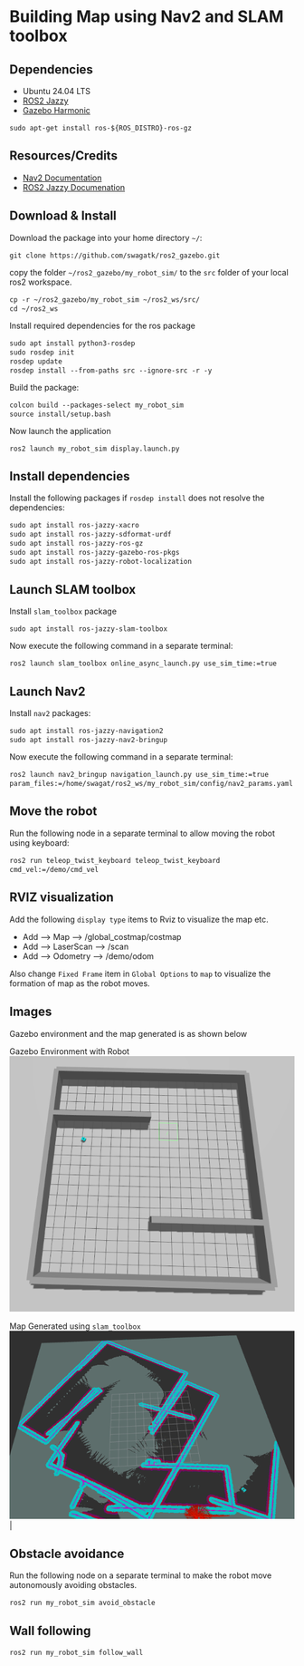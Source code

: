 # Building Map using Nav2 and SLAM toolbox

## Dependencies
- Ubuntu 24.04 LTS
- [ROS2 Jazzy](https://docs.ros.org/en/jazzy/Installation/Ubuntu-Install-Debs.html)
- [Gazebo Harmonic](https://gazebosim.org/docs/harmonic/ros_installation/)
```
sudo apt-get install ros-${ROS_DISTRO}-ros-gz
```

## Resources/Credits
- [Nav2 Documentation](https://docs.nav2.org/setup_guides/index.html)
- [ROS2 Jazzy Documenation](https://docs.ros.org/en/jazzy/Tutorials.html)

## Download & Install
Download the package into your home directory `~/`:
```
git clone https://github.com/swagatk/ros2_gazebo.git
```

copy the folder `~/ros2_gazebo/my_robot_sim/` to the `src` folder of your local ros2 workspace.
```
cp -r ~/ros2_gazebo/my_robot_sim ~/ros2_ws/src/
cd ~/ros2_ws
```
Install required dependencies for the ros package
```
sudo apt install python3-rosdep
sudo rosdep init
rosdep update
rosdep install --from-paths src --ignore-src -r -y
```
Build the package:
```
colcon build --packages-select my_robot_sim
source install/setup.bash
```
Now launch the application
```
ros2 launch my_robot_sim display.launch.py
```

## Install dependencies
Install the following packages if `rosdep install` does not resolve the dependencies:
```
sudo apt install ros-jazzy-xacro
sudo apt install ros-jazzy-sdformat-urdf
sudo apt install ros-jazzy-ros-gz
sudo apt install ros-jazzy-gazebo-ros-pkgs
sudo apt install ros-jazzy-robot-localization

```
## Launch SLAM toolbox
Install `slam_toolbox` package
```
sudo apt install ros-jazzy-slam-toolbox
```

Now execute the following command in a separate terminal:
```
ros2 launch slam_toolbox online_async_launch.py use_sim_time:=true
```
## Launch Nav2

Install `nav2` packages:
```
sudo apt install ros-jazzy-navigation2
sudo apt install ros-jazzy-nav2-bringup
```
Now execute the following command in a separate terminal: 
```
ros2 launch nav2_bringup navigation_launch.py use_sim_time:=true param_files:=/home/swagat/ros2_ws/my_robot_sim/config/nav2_params.yaml
```

## Move the robot 
Run the following node in a separate terminal to allow moving the robot using keyboard:
```
ros2 run teleop_twist_keyboard teleop_twist_keyboard cmd_vel:=/demo/cmd_vel
```

## RVIZ visualization
Add the following `display type` items to Rviz to visualize the map etc. 
* Add --> Map --> /global_costmap/costmap
* Add --> LaserScan --> /scan
* Add --> Odometry --> /demo/odom

Also change `Fixed Frame` item in `Global Options` to `map` to visualize the formation of map as the robot moves. 

## Images
Gazebo environment and the map generated is as shown below

Gazebo Environment with Robot
![Gazebo Environment ](./images/gazebo_environment.png) 

Map Generated using `slam_toolbox`
![Map Generated](./images/slam_map_teleop.png)|

## Obstacle avoidance
Run the following node on a separate terminal to make the robot move autonomously avoiding obstacles.

```
ros2 run my_robot_sim avoid_obstacle
```

## Wall following 

```
ros2 run my_robot_sim follow_wall
```
